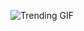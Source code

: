 
<!-- GIF_SECTION -->
![Trending GIF](https://media2.giphy.com/media/v1.Y2lkPThiYjIxNzcyNWVoYXlncWthM3lsdGE2cDh6YTZseHJxcDAxb3I3c25jNG40bjRwZyZlcD12MV9naWZzX3NlYXJjaCZjdD1n/scZPhLqaVOM1qG4lT9/giphy.gif)
<!-- END_GIF_SECTION -->
